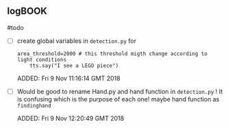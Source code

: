 logBOOK
---



#todo

* [ ] create global variables in `detection.py` for

	```
	area_threshold=2000 # this threshold migth change according to light conditions
        tts.say("I see a LEGO piece")
	```
	
	ADDED: Fri  9 Nov 11:16:14 GMT 2018


* [ ] Would be good to rename 
	Hand.py and hand function in `detection.py` !
	It is confusing which is the purpose of each one!
	maybe hand function as `findinghand`

	ADDED: Fri  9 Nov 12:20:49 GMT 2018




